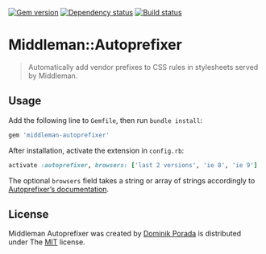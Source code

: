 [![Gem version](https://badge.fury.io/rb/middleman-autoprefixer.png)](http://badge.fury.io/rb/middleman-autoprefixer) [![Dependency status](https://gemnasium.com/porada/middleman-autoprefixer.png)](https://gemnasium.com/porada/middleman-autoprefixer) [![Build status](https://travis-ci.org/porada/middleman-autoprefixer.png?branch=master)](https://travis-ci.org/porada/middleman-autoprefixer)

# Middleman::Autoprefixer

> Automatically add vendor prefixes to CSS rules in stylesheets served by Middleman.

## Usage

Add the following line to `Gemfile`, then run `bundle install`:

```ruby
gem 'middleman-autoprefixer'
```

After installation, activate the extension in `config.rb`:

```ruby
activate :autoprefixer, browsers: ['last 2 versions', 'ie 8', 'ie 9']
```

The optional `browsers` field takes a string or array of strings accordingly to [Autoprefixer’s documentation](https://github.com/ai/autoprefixer#browsers).

## License

Middleman Autoprefixer was created by [Dominik Porada](http://github.com/porada) is distributed under The [MIT](http://porada.mit-license.org/) license.

